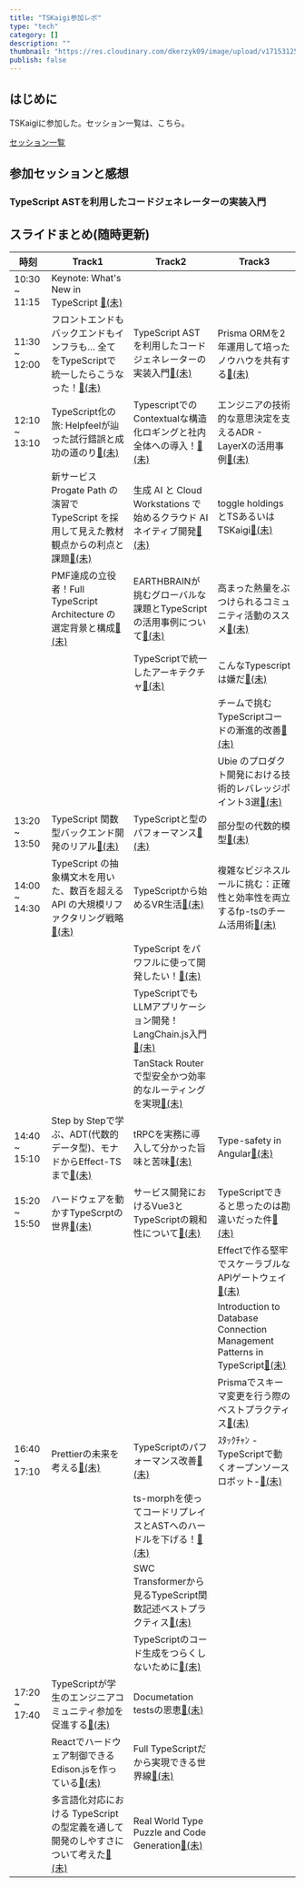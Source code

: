 ```yaml
---
title: "TSKaigi参加レポ"
type: "tech"
category: []
description: ""
thumbnail: "https://res.cloudinary.com/dkerzyk09/image/upload/v1715312546/blog/20240511-tskaigi/yxz6mruhgmvma01ewtnv.png"
publish: false
---
```



## はじめに

TSKaigiに参加した。セッション一覧は、こちら。

[セッション一覧](https://tskaigi.org/talks)


## 参加セッションと感想

### TypeScript ASTを利用したコードジェネレーターの実装入門


## スライドまとめ(随時更新)


|時刻|Track1|Track2|Track3
|---|---|---|---|
|10:30 ~ 11:15|Keynote: What's New in TypeScript [📄(未)]()
|11:30 ~ 12:00|フロントエンドもバックエンドもインフラも… 全てをTypeScriptで統一したらこうなった！[📄(未)]()|TypeScript ASTを利用したコードジェネレーターの実装入門[📄(未)]()|Prisma ORMを2年運用して培ったノウハウを共有する[📄(未)]()
|12:10 ~ 13:10|TypeScript化の旅: Helpfeelが辿った試行錯誤と成功の道のり[📄(未)]()|TypescriptでのContextualな構造化ロギングと社内全体への導入！[📄(未)]()|エンジニアの技術的な意思決定を支えるADR - LayerXの活用事例[📄(未)]()
||新サービス Progate Path の演習で TypeScript を採用して見えた教材観点からの利点と課題[📄(未)]()|生成 AI と Cloud Workstations で始めるクラウド AI ネイティブ開発[📄(未)]()|toggle holdingsとTSあるいはTSKaigi[📄(未)]()
||PMF達成の立役者！Full TypeScript Architecture の選定背景と構成[📄(未)]()|EARTHBRAINが挑むグローバルな課題とTypeScriptの活用事例について[📄(未)]()|高まった熱量をぶつけられるコミュニティ活動のススメ[📄(未)]()
|||TypeScriptで統一したアーキテクチャ[📄(未)]()|こんなTypescriptは嫌だ[📄(未)]()
||||チームで挑むTypeScriptコードの漸進的改善[📄(未)]()
||||Ubie のプロダクト開発における技術的レバレッジポイント3選[📄(未)]()
|13:20 ~ 13:50|TypeScript 関数型バックエンド開発のリアル[📄(未)]()|TypeScriptと型のパフォーマンス[📄(未)]()|部分型の代数的模型[📄(未)]()
|14:00 ~ 14:30|TypeScript の抽象構文木を用いた、数百を超える API の大規模リファクタリング戦略[📄(未)]()|TypeScriptから始めるVR生活[📄(未)]()|複雑なビジネスルールに挑む：正確性と効率性を両立するfp-tsのチーム活用術[📄(未)]()
|||TypeScript をパワフルに使って開発したい！[📄(未)]()|
|||TypeScriptでもLLMアプリケーション開発！LangChain.js入門[📄(未)]()|
|||TanStack Routerで型安全かつ効率的なルーティングを実現[📄(未)]()|
|14:40 ~ 15:10|Step by Stepで学ぶ、ADT(代数的データ型)、モナドからEffect-TSまで[📄(未)]()|tRPCを実務に導入して分かった旨味と苦味[📄(未)]()|Type-safety in Angular[📄(未)]()
|15:20 ~ 15:50|ハードウェアを動かすTypeScrptの世界[📄(未)]()|サービス開発におけるVue3とTypeScriptの親和性について[📄(未)]()|TypeScriptできると思ったのは勘違いだった件[📄(未)]()
||||Effectで作る堅牢でスケーラブルなAPIゲートウェイ[📄(未)]()
||||Introduction to Database Connection Management Patterns in TypeScript[📄(未)]()
||||Prismaでスキーマ変更を行う際のベストプラクティス[📄(未)]()
|16:40 ~ 17:10|Prettierの未来を考える[📄(未)]()|TypeScriptのパフォーマンス改善[📄(未)]()|ｽﾀｯｸﾁｬﾝ -TypeScriptで動くオープンソースロボット-[📄(未)]()
|||ts-morphを使ってコードリプレイスとASTへのハードルを下げる！[📄(未)]()|
|||SWC Transformerから見るTypeScript関数記述ベストプラクティス[📄(未)]()|
|||TypeScriptのコード生成をつらくしないために[📄(未)]()|
|17:20 ~ 17:40|TypeScriptが学生のエンジニアコミュニティ参加を促進する[📄(未)]()|Documetation testsの恩恵[📄(未)]()
||Reactでハードウェア制御できるEdison.jsを作っている[📄(未)]()|Full TypeScriptだから実現できる世界線[📄(未)]()
||多言語化対応における TypeScript の型定義を通して開発のしやすさについて考えた[📄(未)]()|Real World Type Puzzle and Code Generation[📄(未)]()


